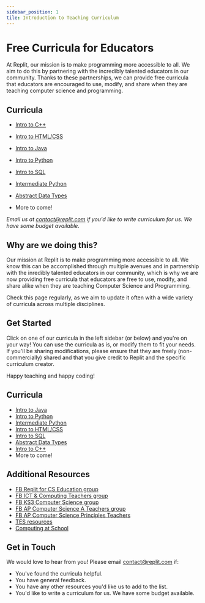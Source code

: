 ```yaml
---
sidebar_position: 1
tile: Introduction to Teaching Curriculum
---
```


# Free Curricula for Educators

At Replit, our mission is to make programming more accessible to all. We aim to do this by partnering with the incredibly talented educators in our community. Thanks to these partnerships, we can provide free curricula that educators are encouraged to use, modify, and share when they are teaching computer science and programming.

## Curricula

- [Intro to C++](/teaching-curriculum/intro-cpp)
- [Intro to HTML/CSS](/teaching-curriculum/intro-html-css)
- [Intro to Java](/teaching-curriculum/intro-java)
- [Intro to Python](/teaching-curriculum/intro-python)
- [Intro to SQL](/teaching-curriculum/intro-sql)
- [Intermediate Python](/teaching-curriculum/intermediate-python)
- [Abstract Data Types](/teaching-curriculum/abstract-data-types)

- More to come!

_Email us at contact@replit.com if you'd like to write curriculum for us. We have some budget available._

## **Why are we doing this?**

Our mission at Replit is to make programming more accessible to all. We know this can be accomplished through multiple avenues and in partnership with the inredibly talented educators in our community, which is why we are now providing free curricula that educators are free to use, modify, and share alike when they are teaching Computer Science and Programming.

Check this page regularly, as we aim to update it often with a wide variety of curricula across multiple disciplines.

## Get Started

Click on one of our curricula in the left sidebar (or below) and you're on your way! You can use the curricula as is, or modify them to fit your needs. If you'll be sharing modifications, please ensure that they are freely (non-commercially) shared and that you give credit to Replit and the specific curriculum creator.

Happy teaching and happy coding!

## Curricula

- [Intro to Java](/teaching-curriculum/intro-java)
- [Intro to Python](/teaching-curriculum/intro-python)
- [Intermediate Python](/teaching-curriculum/intermediate-python)
- [Intro to HTML/CSS](/teaching-curriculum/intro-html-css)
- [Intro to SQL](/teaching-curriculum/intro-sql)
- [Abstract Data Types](/teaching-curriculum/abstract-data-types)
- [Intro to C++](/teaching-curriculum/intro-cpp)
- More to come!

## Additional Resources

- [FB Replit for CS Education group](https://www.facebook.com/groups/replitforcseducation/)
- [FB ICT & Computing Teachers group](https://www.facebook.com/groups/ict.computing/)
- [FB KS3 Computer Science group](https://www.facebook.com/groups/ks3computing/)
- [FB AP Computer Science A Teachers group](https://www.facebook.com/groups/APComputerScienceTeachers/)
- [FB AP Computer Science Principles Teachers](https://www.facebook.com/groups/APComputerSciencePrinciples)
- [TES resources](https://www.tes.com/teaching-resources)
- [Computing at School](https://www.computingatschool.org.uk/)

## Get in Touch

We would love to hear from you! Please email [contact@replit.com](mailto:contact@replit.com) if:

- You've found the curricula helpful.
- You have general feedback.
- You have any other resources you'd like us to add to the list.
- You'd like to write a curriculum for us. We have some budget available.
